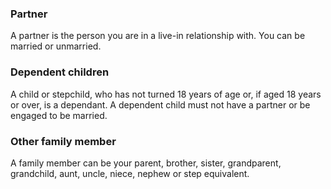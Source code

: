 ### Partner
A partner is the person you are in a live-in relationship with. You can be married or unmarried.

### Dependent children
A child or stepchild, who has not turned 18 years of age or, if aged 18 years or over, is a dependant. A dependent child must not have a partner or be engaged to be married.

### Other family member
A family member can be your parent, brother, sister, grandparent, grandchild, aunt, uncle, niece, nephew or step equivalent.
